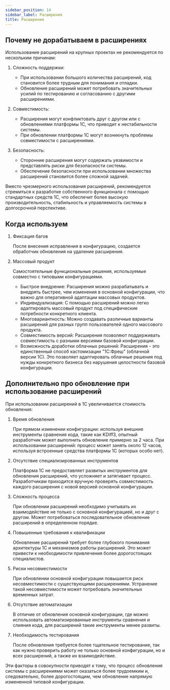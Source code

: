 ```yaml
---
sidebar_position: 14
sidebar_label: Расширения
title: Расширения
---
```


## Почему не дорабатываем в расширениях

Использование расширений на крупных проектах не рекомендуется по нескольким причинам:  

1. Сложность поддержки: 
   
    - При использовании большого количества расширений, код становится более трудным для понимания и отладки. 
    - Обновление расширений может потребовать значительных усилий по тестированию и согласованию с другими расширениями. 

2. Совместимость: 
    
    - Расширения могут конфликтовать друг с другом или с обновлениями платформы 1С, что приводит к нестабильности системы. 
    - При обновлении платформы 1С могут возникнуть проблемы совместимости с расширениями. 
    
3. Безопасность: 

    - Сторонние расширения могут содержать уязвимости и представлять риски для безопасности системы.
    - Обеспечение безопасности при использовании множества расширений становится более сложной задачей. 
    
Вместо чрезмерного использования расширений, рекомендуется стремиться к разработке собственного функционала с помощью стандартных средств 1С, что обеспечит более высокую производительность, стабильность и управляемость системы в долгосрочной перспективе.

## Когда используем

1. Фиксация багов

    После внесения исправления в конфигурацию, создается обработчик обновления на удаление расширения.

2. Массовый продукт

    Самостоятельные функциональные решения, используемые совместно с типовыми конфигурациями.

    - Быстрое внедрение: Расширения можно разрабатывать и внедрять быстрее, чем изменения в основной конфигурации, что важно для оперативной адаптации массовых продуктов.
    - Индивидуализация: С помощью расширений можно легко адаптировать массовый продукт под специфические потребности конкретного клиента.
    - Многовариантность: Можно создавать различные варианты расширений для разных групп пользователей одного массового продукта.
    - Совместимость версий: Расширения позволяют поддерживать совместимость с разными версиями базовой конфигурации.
    - Возможность доработки облачных решений: Расширения - это единственный способ кастомизации "1С:Фреш" (облачной версии 1С). Это позволяет адаптировать облачные решения под нужды конкретного бизнеса без нарушения целостности базовой конфигурации.

## Дополнительно про обновление при использование расширений

При использовании расширений в 1С увеличивается стоимость обновления:

1. Время обновления
    
    При прямом изменении конфигурации: используя внешние инструменты сравнения кода, такие как KDiff3, опытный разработчик может выполнить обновление примерно за 2 часа.
    При использовании расширений: процесс может занять около 12 часов, используя встроенные средства платформы 1С (которых особо нет).

2. Отсутствие специализированных инструментов

    Платформа 1С не предоставляет развитых инструментов для обновления расширений, что усложняет и затягивает процесс.
    Разработчикам приходится вручную проверять совместимость каждого расширения с новой версией основной конфигурации.

3. Сложность процесса
    
    При обновлении расширений необходимо учитывать их взаимодействие не только с основной конфигурацией, но и друг с другом.
    Может потребоваться последовательное обновление расширений в определенном порядке.

4. Повышенные требования к квалификации
    
    Обновление расширений требует более глубокого понимания архитектуры 1С и механизмов работы расширений.
    Это может привести к необходимости привлечения более дорогостоящих специалистов.

5. Риски несовместимости
    
    При обновлении основной конфигурации повышается риск несовместимости с существующими расширениями.
    Устранение такой несовместимости может потребовать значительных временных затрат.

6. Отсутствие автоматизации
    
    В отличие от обновления основной конфигурации, где можно использовать автоматизированные инструменты сравнения и слияния кода, для расширений такие инструменты менее развиты.

7. Необходимость тестирования

    После обновления требуется более тщательное тестирование, так как нужно проверить работу не только основной конфигурации, но и всех расширений, а также их взаимодействие.

Эти факторы в совокупности приводят к тому, что процесс обновления системы с расширениями может оказаться более трудоемким и, следовательно, более дорогостоящим, чем обновление напрямую измененной типовой конфигурации.

